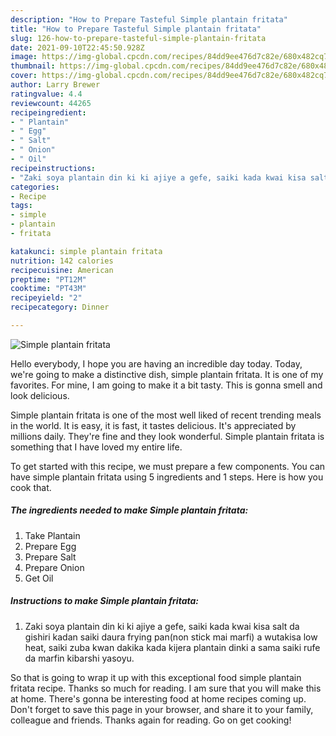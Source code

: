 ```yaml
---
description: "How to Prepare Tasteful Simple plantain fritata"
title: "How to Prepare Tasteful Simple plantain fritata"
slug: 126-how-to-prepare-tasteful-simple-plantain-fritata
date: 2021-09-10T22:45:50.928Z
image: https://img-global.cpcdn.com/recipes/84dd9ee476d7c82e/680x482cq70/simple-plantain-fritata-recipe-main-photo.jpg
thumbnail: https://img-global.cpcdn.com/recipes/84dd9ee476d7c82e/680x482cq70/simple-plantain-fritata-recipe-main-photo.jpg
cover: https://img-global.cpcdn.com/recipes/84dd9ee476d7c82e/680x482cq70/simple-plantain-fritata-recipe-main-photo.jpg
author: Larry Brewer
ratingvalue: 4.4
reviewcount: 44265
recipeingredient:
- " Plantain"
- " Egg"
- " Salt"
- " Onion"
- " Oil"
recipeinstructions:
- "Zaki soya plantain din ki ki ajiye a gefe, saiki kada kwai kisa salt da gishiri kadan saiki daura frying pan(non stick mai marfi) a wutakisa low heat, saiki zuba kwan dakika kada kijera plantain dinki a sama saiki rufe da marfin kibarshi yasoyu."
categories:
- Recipe
tags:
- simple
- plantain
- fritata

katakunci: simple plantain fritata 
nutrition: 142 calories
recipecuisine: American
preptime: "PT12M"
cooktime: "PT43M"
recipeyield: "2"
recipecategory: Dinner

---
```



![Simple plantain fritata](https://img-global.cpcdn.com/recipes/84dd9ee476d7c82e/680x482cq70/simple-plantain-fritata-recipe-main-photo.jpg)

Hello everybody, I hope you are having an incredible day today. Today, we're going to make a distinctive dish, simple plantain fritata. It is one of my favorites. For mine, I am going to make it a bit tasty. This is gonna smell and look delicious.



Simple plantain fritata is one of the most well liked of recent trending meals in the world. It is easy, it is fast, it tastes delicious. It's appreciated by millions daily. They're fine and they look wonderful. Simple plantain fritata is something that I have loved my entire life.


To get started with this recipe, we must prepare a few components. You can have simple plantain fritata using 5 ingredients and 1 steps. Here is how you cook that.

<!--inarticleads1-->

##### The ingredients needed to make Simple plantain fritata:

1. Take  Plantain
1. Prepare  Egg
1. Prepare  Salt
1. Prepare  Onion
1. Get  Oil




<!--inarticleads2-->

##### Instructions to make Simple plantain fritata:

1. Zaki soya plantain din ki ki ajiye a gefe, saiki kada kwai kisa salt da gishiri kadan saiki daura frying pan(non stick mai marfi) a wutakisa low heat, saiki zuba kwan dakika kada kijera plantain dinki a sama saiki rufe da marfin kibarshi yasoyu.




So that is going to wrap it up with this exceptional food simple plantain fritata recipe. Thanks so much for reading. I am sure that you will make this at home. There's gonna be interesting food at home recipes coming up. Don't forget to save this page in your browser, and share it to your family, colleague and friends. Thanks again for reading. Go on get cooking!
